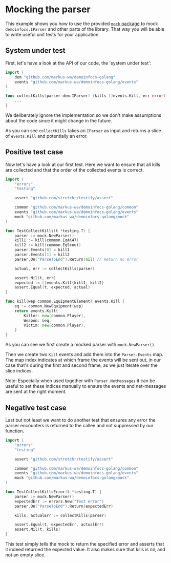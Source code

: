 # Mocking the parser

This example shows you how to use the provided [`mock` package](https://godoc.org/github.com/markus-wa/demoinfocs-golang/mock) to mock `demoinfocs.IParser` and other parts of the library.
That way you will be able to write useful unit tests for your application.

## System under test

First, let's have a look at the API of our code, the 'system under test':

```go
import (
	dem "github.com/markus-wa/demoinfocs-golang"
	events "github.com/markus-wa/demoinfocs-golang/events"
)

func collectKills(parser dem.IParser) (kills []events.Kill, err error) {
    ...
}
```

We deliberately ignore the implementation so we don't make assumptions about the code since it might change in the future.

As you can see `collectKills` takes an `IParser` as input and returns a slice of `events.Kill` and potentially an error.

## Positive test case

Now let's have a look at our first test. Here we want to ensure that all kills are collected and that the order of the collected events is correct.

```go
import (
	"errors"
	"testing"

	assert "github.com/stretchr/testify/assert"

	common "github.com/markus-wa/demoinfocs-golang/common"
	events "github.com/markus-wa/demoinfocs-golang/events"
	mock "github.com/markus-wa/demoinfocs-golang/mock"
)

func TestCollectKills(t *testing.T) {
	parser := mock.NewParser()
	kill1 := kill(common.EqAK47)
	kill2 := kill(common.EqScout)
	parser.Events[0] = kill1
	parser.Events[1] = kill2
	parser.On("ParseToEnd").Return(nil) // Return no error

	actual, err := collectKills(parser)

	assert.Nil(t, err)
	expected := []events.Kill{kill1, kill2}
	assert.Equal(t, expected, actual)
}

func kill(wep common.EquipmentElement) events.Kill {
	eq := common.NewEquipment(wep)
	return events.Kill{
		Killer: new(common.Player),
		Weapon: &eq,
		Victim: new(common.Player),
	}
}
```

As you can see we first create a mocked parser with `mock.NewParser()`.

Then we create two `Kill` events and add them into the `Parser.Events` map.
The map index indicates at which frame the events will be sent out, in our case that's during the first and second frame, as we just iterate over the slice indices.

Note: Especially when used together with `Parser.NetMessages` it can be useful to set these indices manually to ensure the events and net-messages are sent at the right moment.

## Negative test case

Last but not least we want to do another test that ensures any error the parser encounters is returned to the callee and not suppressed by our function.

```go
import (
	"errors"
	"testing"

	assert "github.com/stretchr/testify/assert"

	common "github.com/markus-wa/demoinfocs-golang/common"
	events "github.com/markus-wa/demoinfocs-golang/events"
	mock "github.com/markus-wa/demoinfocs-golang/mock"
)

func TestCollectKillsError(t *testing.T) {
	parser := mock.NewParser()
	expectedErr := errors.New("Test error")
	parser.On("ParseToEnd").Return(expectedErr)

	kills, actualErr := collectKills(parser)

	assert.Equal(t, expectedErr, actualErr)
	assert.Nil(t, kills)
}
```

This test simply tells the mock to return the specified error and asserts that it indeed returned the expected value.
It also makes sure that kills is nil, and not an empty slice.
